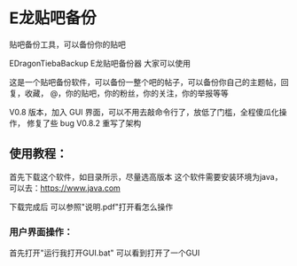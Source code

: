 # E龙贴吧备份
贴吧备份工具，可以备份你的贴吧

EDragonTiebaBackup
E龙贴吧备份器
大家可以使用

这是一个贴吧备份软件，可以备份一整个吧的帖子，可以备份你自己的主题帖，回复，收藏，
@，你的贴吧，你的粉丝，你的关注，你的举报等等

V0.8 版本，加入 GUI 界面，可以不用去敲命令行了，放低了门槛，全程傻瓜化操作，
修复了些 bug
V0.8.2 重写了架构

## 使用教程：
首先下载这个软件，如目录所示，尽量选高版本
这个软件需要安装环境为java，可以去：https://www.java.com

下载完成后
可以参照"说明.pdf"打开看怎么操作

### 用户界面操作：
首先打开"运行我打开GUI.bat"
可以看到打开了一个GUI
